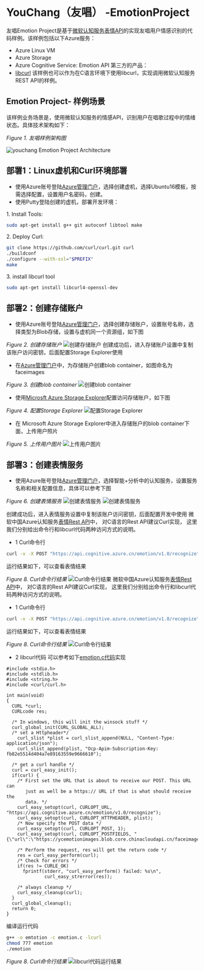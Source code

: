 # YouChang（友唱） -EmotionProject
友唱Emotion Project是基于[微软认知服务表情API](https://www.microsoft.com/cognitive-services/en-us/emotion-api)的实现友唱用户情感识别的代码样例。该样例包括以下Azure服务：
- Azure Linux VM
- Azure Storage　
- Azure Cognitive Service: Emotion API
第三方的产品：
- [libcurl](https://curl.haxx.se/libcurl/c/libcurl.html)
该样例也可以作为在C语言环境下使用libcurl，实现调用微软认知服务REST API的样例。

## Emotion Project- 样例场景 ##

该样例业务场景是，使用微软认知服务的情感API，识别用户在唱歌过程中的情绪状态。具体技术架构如下：

*Figure 1. 友唱样例架构图*

![youchang Emotion Project Architecture](./YouChang01.PNG)

## 部署1：Linux虚机和Curl环境部署 ##


* 使用Azure账号登陆[Azure管理门户](http://portal.azure.cn)，选择创建虚机，选择Ubuntu16模板，按需选择配置，设置用户名密码，创建。
* 使用Putty登陆创建的虚机，部署开发环境：

1\.  Install Tools: 

```bash  
sudo apt-get install g++ git autoconf libtool make
```

2\. Deploy Curl:
```bash
git clone https://github.com/curl/curl.git curl
./buildconf
./configure --with-ssl="$PREFIX"
make
``` 

3\. install libcurl tool
```bash
sudo apt-get install libcurl4-openssl-dev
```
## 部署2：创建存储账户 ##
* 使用Azure账号登陆[Azure管理门户](http://portal.azure.cn)，选择创建存储账户，设置账号名称，选择类型为Blob存储，设置与虚机同一个资源组，如下图

*Figure 2. 创建存储账户*
![创建存储账户](./YouChang06.PNG)
创建成功后，进入存储账户设置中复制该账户访问密钥，后面配置Storage Explorer使用
* 在[Azure管理门户](http://portal.azure.cn)中，为存储账户创建blob container，如图命名为faceimages

*Figure 3. 创建blob container*
![创建blob container](./YouChang08.PNG)

* 使用[Microsft Azure Storage Explorer](http://storageexplorer.com/)配置访问存储账户，如下图

*Figure 4. 配置Storage Explorer*
![配置Storage Explorer](./YouChang07.PNG)

* 在 Microsoft Azure Storage Explorer中进入存储账户的blob container下面，上传用户照片

*Figure 5. 上传用户图片*
![上传用户图片](./YouChang09.PNG)


 
## 部署3：创建表情服务 ##
* 使用Azure账号登陆[Azure管理门户](http://portal.azure.cn)，选择智能+分析中的认知服务，设置服务名称和相关配置信息，具体可以参考下图

*Figure 6. 创建表情服务*
![创建表情服务](./YouChang10.PNG)
![创建表情服务](./YouChang11.PNG)

创建成功后，进入表情服务设置中复制该账户访问密钥，后面配置开发中使用
微软中国Azure认知服务[表情Rest API](https://dev.cognitive.azure.cn/docs/services/5639d931ca73072154c1ce89/operations/563b31ea778daf121cc3a5fa)中， 对C语言的Rest API建议Curl实现， 这里我们分别给出命令行和libcurl代码两种访问方式的说明。

* 1 Curl命令行
```bash
curl -v -X POST "https://api.cognitive.azure.cn/emotion/v1.0/recognize" -H "Content-Type: application/json" -H "Ocp-Apim-Subscription-Key:fb82e5514d404a7e89163559e9666610"   --data-ascii "{\"url\": \"https://ycemotionimages.blob.core.chinacloudapi.cn/faceimages/06.jpg\"}"
```
运行结果如下，可以查看表情结果

*Figure 8. Curl命令行结果*
![Curl命令行结果](./YouChang13.PNG)
微软中国Azure认知服务[表情Rest API](https://dev.cognitive.azure.cn/docs/services/5639d931ca73072154c1ce89/operations/563b31ea778daf121cc3a5fa)中， 对C语言的Rest API建议Curl实现， 这里我们分别给出命令行和libcurl代码两种访问方式的说明。

* 1 Curl命令行
```bash
curl -v -X POST "https://api.cognitive.azure.cn/emotion/v1.0/recognize" -H "Content-Type: application/json" -H "Ocp-Apim-Subscription-Key:fb82e5514d404a7e89163559e9666610"   --data-ascii "{\"url\": \"https://ycemotionimages.blob.core.chinacloudapi.cn/faceimages/06.jpg\"}"
```
运行结果如下，可以查看表情结果

*Figure 8. Curl命令行结果*
![Curl命令行结果](./YouChang13.PNG)

* 2 libcurl代码
可以参考如下[emotion.c代码](./emotion.c)实现
```
#include <stdio.h>
#include <stdlib.h>
#include <string.h>
#include <curl/curl.h>

int main(void)
{
  CURL *curl;
  CURLcode res;

  /* In windows, this will init the winsock stuff */
  curl_global_init(CURL_GLOBAL_ALL);
  /* set a Httpheader*/
    curl_slist *plist = curl_slist_append(NULL, "Content-Type: application/json");
    curl_slist_append(plist, "Ocp-Apim-Subscription-Key: fb82e5514d404a7e89163559e9666610");

  /* get a curl handle */
  curl = curl_easy_init();
  if(curl) {
    /* First set the URL that is about to receive our POST. This URL can
       just as well be a https:// URL if that is what should receive the
       data. */
    curl_easy_setopt(curl, CURLOPT_URL, "https://api.cognitive.azure.cn/emotion/v1.0/recognize");
    curl_easy_setopt(curl, CURLOPT_HTTPHEADER, plist);
    /* Now specify the POST data */
    curl_easy_setopt(curl, CURLOPT_POST, 1);
    curl_easy_setopt(curl, CURLOPT_POSTFIELDS, "{\"url\":\"https://ycemotionimages.blob.core.chinacloudapi.cn/faceimages/06.jpg\"}");

    /* Perform the request, res will get the return code */
    res = curl_easy_perform(curl);
    /* Check for errors */
    if(res != CURLE_OK)
      fprintf(stderr, "curl_easy_perform() failed: %s\n",
              curl_easy_strerror(res));

    /* always cleanup */
    curl_easy_cleanup(curl);
  }
  curl_global_cleanup();
  return 0;
}
```
编译运行代码
```bash
g++ -o emtotion -c emotion.c -lcurl
chmod 777 emotion
./emotion
```
*Figure 8. Curl命令行结果*
![libcurl代码运行结果](./YouChang14.PNG)
